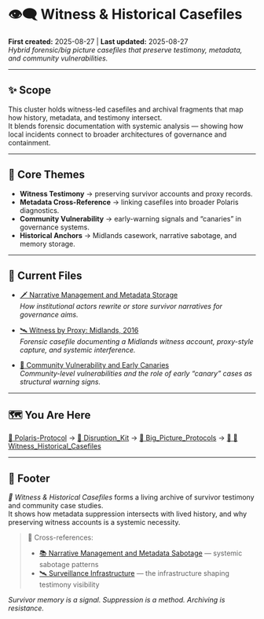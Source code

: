 # 👁️‍🗨️ Witness & Historical Casefiles  

**First created:** 2025-08-27 | **Last updated:** 2025-08-27  
*Hybrid forensic/big picture casefiles that preserve testimony, metadata, and community vulnerabilities.*  

---

## ✨ Scope  

This cluster holds witness-led casefiles and archival fragments that map how history, metadata, and testimony intersect.  
It blends forensic documentation with systemic analysis — showing how local incidents connect to broader architectures of governance and containment.  

---

## 🦚 Core Themes  

- **Witness Testimony** → preserving survivor accounts and proxy records.  
- **Metadata Cross-Reference** → linking casefiles into broader Polaris diagnostics.  
- **Community Vulnerability** → early-warning signals and “canaries” in governance systems.  
- **Historical Anchors** → Midlands casework, narrative sabotage, and memory storage.  

---

## 📂 Current Files  

- [🗡 Narrative Management and Metadata Storage](🗡_narrative_management_and_metadata_storage.md)  
  *How institutional actors rewrite or store survivor narratives for governance aims.*  

- [🛰️ Witness by Proxy: Midlands, 2016](🛰️_witness_by_proxy_midlands_2016.md)  
  *Forensic casefile documenting a Midlands witness account, proxy-style capture, and systemic interference.*  

- [🧵 Community Vulnerability and Early Canaries](🧵_community_vulnerability_and_early_canaries.md)  
  *Community-level vulnerabilities and the role of early “canary” cases as structural warning signs.*  

---

## 🗺️ You Are Here  

[📁 Polaris-Protocol](/) → [📁 Disruption_Kit](/Disruption_Kit) → [📁 Big_Picture_Protocols](/Disruption_Kit/Big_Picture_Protocols) → [📁 🧾 Witness_Historical_Casefiles](/Disruption_Kit/Big_Picture_Protocols/🧾_Witness_Historical_Casefiles)  

---

## 🏮 Footer  

*🧾 Witness & Historical Casefiles* forms a living archive of survivor testimony and community case studies.  
It shows how metadata suppression intersects with lived history, and why preserving witness accounts is a systemic necessity.  

> 📡 Cross-references:  
> - [📚 Narrative Management and Metadata Sabotage](../🌀_System_Governance/📚_narrative_management_and_metadata_sabotage.md) — systemic sabotage patterns  
> - [🛰️ Surveillance Infrastructure](../🌀_System_Governance/🛰️_surveillance_infrastructure.md) — the infrastructure shaping testimony visibility  

*Survivor memory is a signal. Suppression is a method. Archiving is resistance.*  
